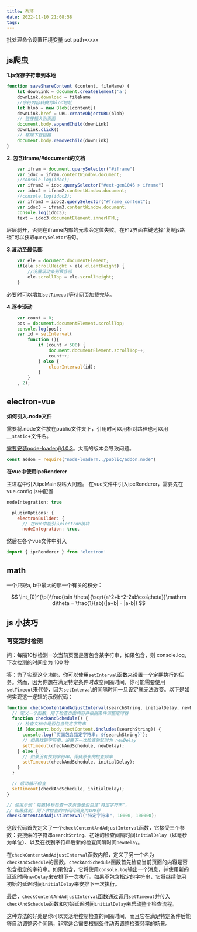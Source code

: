 ```yaml
---
title: 杂项
date: 2022-11-10 21:08:58
tags:
---
```


批处理命令设置环境变量
set path=xxxx

## js爬虫

**1.js保存字符串到本地**
```js
function saveShareContent (content, fileName) {
    let downLink = document.createElement('a')
    downLink.download = fileName
    //字符内容转换为blod地址
    let blob = new Blob([content])
    downLink.href = URL.createObjectURL(blob)
    // 链接插入到页面
    document.body.appendChild(downLink)
    downLink.click()
    // 移除下载链接
    document.body.removeChild(downLink)
}
```
**2. 包含iframe/#document的文档**
```js
    var ifram = document.querySelector("#iframe")
    var idoc = ifram.contentWindow.document;
    //console.log(idoc);
    var ifram2 = idoc.querySelector("#ext-gen1046 > iframe")
    var idoc2 = ifram2.contentWindow.document;
    //console.log(idoc2);
    var ifram3 = idoc2.querySelector("#frame_content");
    var idoc3 = ifram3.contentWindow.document;
    console.log(idoc3);
    text = idoc3.documentElement.innerHTML;
```
层层剥开，否则在iframe内部的元素会定位失败。在F12界面右键选择“复制js路径”可以获取`querySeletor`语句。

**3.滚动至最低部**
```js
    var ele = document.documentElement;
    if(ele.scrollHeight > ele.clientHeight) {
		//设置滚动条到最底部
		ele.scrollTop = ele.scrollHeight;
    }
```
必要时可以增加`setTimeout`等待网页加载完毕。

**4.逐步滚动**

```javascript
    var count = 0;
    pos = document.documentElement.scrollTop;
    console.log(pos);
    var id = setInterval(
        function (){
            if (count < 500) {
                document.documentElement.scrollTop++;
                count++;
            } else {
                clearInterval(id);
            }
        }
    , 2);
```

## electron-vue



**如何引入.node文件**

需要将.node文件放在public文件夹下，引用时可以用相对路径也可以用`__static`+文件名。

需要安装node-loader@1.0.3。太高的版本会导致问题。

~~~javascript
const addon = require("node-loader!../public/addon.node")
~~~

**在vue中使用ipcRenderer**

主进程中引入ipcMain没啥大问题。
在vue文件中引入ipcRenderer，需要先在vue.config.js中配置 
```js
nodeIntegration: true

  pluginOptions: {
    electronBuilder: {
      // 在vue中能引入electron模块
      nodeIntegration: true,
```
然后在各个vue文件中引入

```js
import { ipcRenderer } from 'electron'
```

## math

一个只跟a, b中最大的那一个有关的积分：

$$
\int_{0}^{\pi}\frac{\sin \theta}{\sqrt{a^2+b^2-2ab\cos\theta}}\mathrm d\theta = \frac{1}{ab}(|a+b| - |a-b|)
$$

## js 小技巧

### 可变定时检测

问：每隔10秒检测一次当前页面是否包含某字符串，如果包含，则 console.log，下次检测的时间变为 100 秒

答：为了实现这个功能，你可以使用`setInterval`函数来设置一个定期执行的任务。然而，因为你想在满足特定条件时改变间隔时间，你可能需要使用`setTimeout`来代替，因为`setInterval`的间隔时间一旦设定就无法改变。以下是如何实现这一逻辑的示例代码：

```javascript
function checkContentAndAdjustInterval(searchString, initialDelay, newDelay) {
  // 定义一个函数，用于检查页面内容并根据条件调整定时器
  function checkAndSchedule() {
    // 检查文档中是否包含特定字符串
    if (document.body.textContent.includes(searchString)) {
      console.log(`页面包含指定字符串: ${searchString}`);
      // 如果找到字符串，设置下一次检查的延时为 newDelay
      setTimeout(checkAndSchedule, newDelay);
    } else {
      // 如果没有找到字符串，保持原来的检查频率
      setTimeout(checkAndSchedule, initialDelay);
    }
  }

  // 启动循环检查
  setTimeout(checkAndSchedule, initialDelay);
}

// 使用示例：每隔10秒检查一次页面是否包含"特定字符串"，
// 如果找到，则下次检查的时间间隔变为100秒
checkContentAndAdjustInterval("特定字符串", 10000, 100000);
```

这段代码首先定义了一个`checkContentAndAdjustInterval`函数，它接受三个参数：要搜索的字符串`searchString`、初始的检查间隔时间`initialDelay`（以毫秒为单位）、以及在找到字符串后新的检查间隔时间`newDelay`。

在`checkContentAndAdjustInterval`函数内部，定义了另一个名为`checkAndSchedule`的函数。`checkAndSchedule`函数首先检查当前页面的内容是否包含指定的字符串。如果包含，它将使用`console.log`输出一个消息，并使用新的延迟时间`newDelay`来安排下一次执行。如果不包含指定的字符串，它将继续使用初始的延迟时间`initialDelay`来安排下一次执行。

最后，`checkContentAndAdjustInterval`函数通过调用`setTimeout`并传入`checkAndSchedule`函数和初始延迟时间`initialDelay`来启动整个检查流程。

这种方法的好处是你可以灵活地控制检查的间隔时间，而且它在满足特定条件后能够自动调整这个间隔，非常适合需要根据条件动态调整检查频率的场景。
